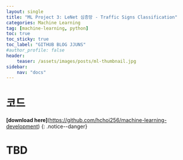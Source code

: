 ```yaml
---
layout: single
title: "ML Project 3: LeNet 심층망 - Traffic Signs Classification"
categories: Machine Learning
tag: [machine-learning, python]
toc: true
toc_sticky: true
toc_label: "GITHUB BLOG JJUNS"
#author_profile: false
header:
    teaser: /assets/images/posts/ml-thumbnail.jpg
sidebar:
    nav: "docs"
---
```


# 코드
**[download here]**(https://github.com/hchoi256/machine-learning-development)
{: .notice--danger}

# TBD